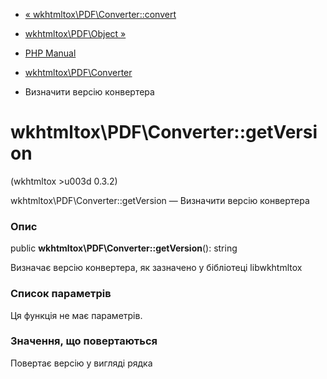 - [«
wkhtmltox\PDF\Converter::convert](wkhtmltox-pdf-converter.convert.md)
- [wkhtmltox\PDF\Object »](class.wkhtmltox-pdf-object.md)

- [PHP Manual](index.md)
- [wkhtmltox\PDF\Converter](class.wkhtmltox-pdf-converter.md)
- Визначити версію конвертера

# wkhtmltox\PDF\Converter::getVersion

(wkhtmltox \>u003d 0.3.2)

wkhtmltox\PDF\Converter::getVersion — Визначити версію конвертера

### Опис

public **wkhtmltox\PDF\Converter::getVersion**(): string

Визначає версію конвертера, як зазначено у бібліотеці libwkhtmltox

### Список параметрів

Ця функція не має параметрів.

### Значення, що повертаються

Повертає версію у вигляді рядка
